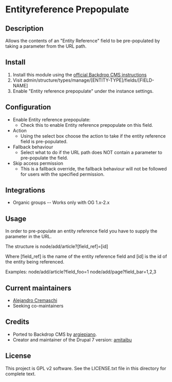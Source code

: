 Entityreference Prepopulate
===========

Description
-----------

Allows the contents of an "Entity Reference" field to be pre-populated by
taking a parameter from the URL path.

Install
-------
1. Install this module using the [official Backdrop CMS instructions](https://backdropcms.org/guide/modules)
2. Visit admin/structure/types/manage/[ENTITY-TYPE]/fields/[FIELD-NAME]
3. Enable "Entity reference prepopulate" under the instance settings.


Configuration
-------------
- Enable Entity reference prepopulate:
  - Check this to enable Entity reference prepopulate on this field.
- Action
  - Using the select box choose the action to take if the entity reference field is pre-populated.
- Fallback behaviour
  - Select what to do if the URL path does NOT contain a parameter to pre-populate the field.
- Skip access permission
  - This is a fallback override, the fallback behaviour will not be followed for users with the specified permission.

Integrations
------------

- Organic groups -- Works only with OG 1.x-2.x

Usage
-----
In order to pre-populate an entity reference field you have to supply the
parameter in the URL.

The structure is
node/add/article?[field_ref]=[id]

Where [field_ref] is the name of the entity reference field and [id] is
the id of the entity being referenced.

Examples:
node/add/article?field_foo=1
node/add/page?field_bar=1,2,3

Current maintainers
-------------------

- [Alejandro Cremaschi](https://github.com/argiepiano)
- Seeking co-maintainers

Credits
-------

- Ported to Backdrop CMS by [argiepiano](https://github.com/argiepiano).
- Creator and maintainer of the Drupal 7 version: [amitaibu](https://www.drupal.org/u/amitaibu) 


License
---------------

This project is GPL v2 software. See the LICENSE.txt file in this directory
for complete text.

